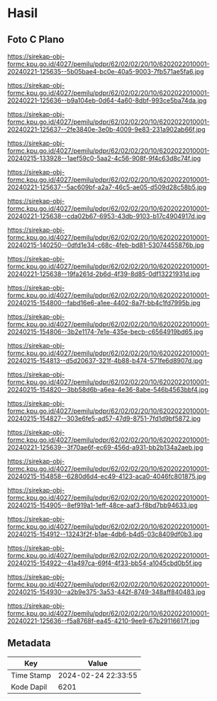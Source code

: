 # Hasil

## Foto C Plano

https://sirekap-obj-formc.kpu.go.id/4027/pemilu/pdpr/62/02/02/20/10/6202022010001-20240221-125635--5b05bae4-bc0e-40a5-9003-7fb571ae5fa6.jpg

https://sirekap-obj-formc.kpu.go.id/4027/pemilu/pdpr/62/02/02/20/10/6202022010001-20240221-125636--b9a104eb-0d64-4a60-8dbf-993ce5ba74da.jpg

https://sirekap-obj-formc.kpu.go.id/4027/pemilu/pdpr/62/02/02/20/10/6202022010001-20240221-125637--2fe3840e-3e0b-4009-9e83-231a902ab66f.jpg

https://sirekap-obj-formc.kpu.go.id/4027/pemilu/pdpr/62/02/02/20/10/6202022010001-20240215-133928--1aef59c0-5aa2-4c56-908f-9f4c63d8c74f.jpg

https://sirekap-obj-formc.kpu.go.id/4027/pemilu/pdpr/62/02/02/20/10/6202022010001-20240221-125637--5ac609bf-a2a7-46c5-ae05-d509d28c58b5.jpg

https://sirekap-obj-formc.kpu.go.id/4027/pemilu/pdpr/62/02/02/20/10/6202022010001-20240221-125638--cda02b67-6953-43db-9103-b17c4904917d.jpg

https://sirekap-obj-formc.kpu.go.id/4027/pemilu/pdpr/62/02/02/20/10/6202022010001-20240215-140250--0dfd1e34-c68c-4feb-bd81-53074455876b.jpg

https://sirekap-obj-formc.kpu.go.id/4027/pemilu/pdpr/62/02/02/20/10/6202022010001-20240221-125638--19fa261d-2b6d-4f39-8d85-0df13221931d.jpg

https://sirekap-obj-formc.kpu.go.id/4027/pemilu/pdpr/62/02/02/20/10/6202022010001-20240215-154800--fabd16e6-a1ee-4402-8a7f-bb4c1fd7995b.jpg

https://sirekap-obj-formc.kpu.go.id/4027/pemilu/pdpr/62/02/02/20/10/6202022010001-20240215-154806--3b2e1174-7e1e-435e-becb-c6564919bd65.jpg

https://sirekap-obj-formc.kpu.go.id/4027/pemilu/pdpr/62/02/02/20/10/6202022010001-20240215-154813--d5d20637-321f-4b88-b474-571fe6d8907d.jpg

https://sirekap-obj-formc.kpu.go.id/4027/pemilu/pdpr/62/02/02/20/10/6202022010001-20240215-154820--3bb58d6b-a6ea-4e36-8abe-546b4563bbf4.jpg

https://sirekap-obj-formc.kpu.go.id/4027/pemilu/pdpr/62/02/02/20/10/6202022010001-20240215-154827--303e6fe5-ad57-47d9-8751-7fd1d9bf5872.jpg

https://sirekap-obj-formc.kpu.go.id/4027/pemilu/pdpr/62/02/02/20/10/6202022010001-20240221-125639--3f70ae6f-ec69-456d-a931-bb2b134a2aeb.jpg

https://sirekap-obj-formc.kpu.go.id/4027/pemilu/pdpr/62/02/02/20/10/6202022010001-20240215-154858--6280d6d4-ec49-4123-aca0-4046fc801875.jpg

https://sirekap-obj-formc.kpu.go.id/4027/pemilu/pdpr/62/02/02/20/10/6202022010001-20240215-154905--8ef919a1-1eff-48ce-aaf3-f8bd7bb94633.jpg

https://sirekap-obj-formc.kpu.go.id/4027/pemilu/pdpr/62/02/02/20/10/6202022010001-20240215-154912--13243f2f-b1ae-4db6-b4d5-03c8409df0b3.jpg

https://sirekap-obj-formc.kpu.go.id/4027/pemilu/pdpr/62/02/02/20/10/6202022010001-20240215-154922--41a497ca-69f4-4f33-bb54-a1045cbd0b5f.jpg

https://sirekap-obj-formc.kpu.go.id/4027/pemilu/pdpr/62/02/02/20/10/6202022010001-20240215-154930--a2b9e375-3a53-442f-8749-348aff840483.jpg

https://sirekap-obj-formc.kpu.go.id/4027/pemilu/pdpr/62/02/02/20/10/6202022010001-20240221-125636--f5a8768f-ea45-4210-9ee9-67b29116617f.jpg


## Metadata

| Key        | Value               |
| ---------- | ------------------- |
| Time Stamp | 2024-02-24 22:33:55 |
| Kode Dapil | 6201                |



